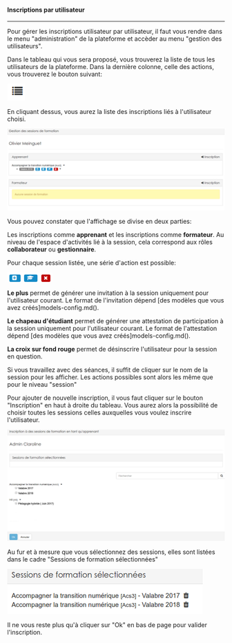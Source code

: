 
#### Inscriptions par utilisateur
---
Pour gérer les inscriptions utilisateur par utilisateur, il faut vous rendre dans le menu "administration" de la plateforme et accèder au menu "gestion des utilisateurs".

Dans le tableau qui vous sera proposé, vous trouverez la liste de tous les utilisateurs de la plateforme. Dans la dernière colonne, celle des actions, vous trouverez le bouton suivant:

![](images/cursus-fig100.png)

En cliquant dessus, vous aurez la liste des inscriptions liés à l'utilisateur choisi.

![](images/cursus-fig101.png)

Vous pouvez constater que l'affichage se divise en deux parties:

Les inscriptions comme **apprenant** et les inscriptions comme **formateur**. Au niveau de l'espace d'activités lié à la session, cela correspond aux rôles **collaborateur** ou **gestionnaire**.

Pour chaque session listée, une série d'action est possible:

![](images/cursus-fig103.png)

**Le plus** permet de générer une invitation à la session uniquement pour l'utilisateur courant. Le format de l'invitation dépend [des modèles que vous avez créés]models-config.md().  

**Le chapeau d'étudiant** permet de générer une attestation de participation à la session uniquement pour l'utilisateur courant. Le format de l'attestation dépend [des modèles que vous avez créés]models-config.md().  

**La croix sur fond rouge** permet de désinscrire l'utilisateur pour la session en question. 

Si vous travaillez avec des séances, il suffit de cliquer sur le nom de la session pour les afficher. Les actions possibles sont alors les même que pour le niveau "session"

Pour ajouter de nouvelle inscription, il vous faut cliquer sur le bouton "Inscription" en haut à droite du tableau. Vous aurez alors la possibilité de choisir toutes les sessions celles auxquelles vous voulez inscrire l'utilisateur.

![](images/cursus-fig105.png)

Au fur et à mesure que vous sélectionnez des sessions, elles sont listées dans le cadre "Sessions de formation sélectionnées"

![](images/cursus-fig106.png)

Il ne vous reste plus qu'à cliquer sur "Ok" en bas de page pour valider l'inscription. 


